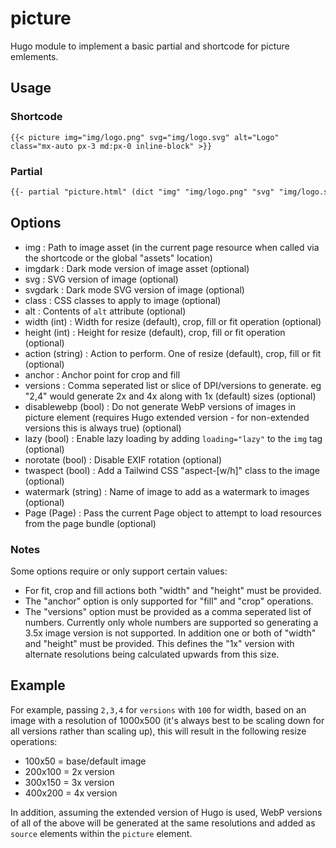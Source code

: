 # picture

Hugo module to implement a basic partial and shortcode for picture emlements.

## Usage

### Shortcode

```
{{< picture img="img/logo.png" svg="img/logo.svg" alt="Logo" class="mx-auto px-3 md:px-0 inline-block" >}}
```

### Partial

```html
{{- partial "picture.html" (dict "img" "img/logo.png" "svg" "img/logo.svg" "alt" "Logo") -}}
```

## Options

* img : Path to image asset (in the current page resource when called via the shortcode or the global "assets" location)
* imgdark : Dark mode version of image asset (optional)
* svg : SVG version of image (optional)
* svgdark : Dark mode SVG version of image (optional)
* class : CSS classes to apply to image (optional)
* alt : Contents of `alt` attribute (optional)
* width (int) : Width for resize (default), crop, fill or fit operation (optional)
* height (int) : Height for resize (default), crop, fill or fit operation (optional)
* action (string) : Action to perform. One of resize (default), crop, fill or fit (optional)
* anchor : Anchor point for crop and fill
* versions : Comma seperated list or slice of DPI/versions to generate. eg "2,4" would generate 2x and 4x along with 1x (default) sizes (optional)
* disablewebp (bool) : Do not generate WebP versions of images in picture element (requires Hugo extended version - for non-extended versions this is always true) (optional)
* lazy (bool) : Enable lazy loading by adding `loading="lazy"` to the `img` tag (optional)
* norotate (bool) : Disable EXIF rotation (optional)
* twaspect (bool) : Add a Tailwind CSS "aspect-[w/h]" class to the image (optional)
* watermark (string) : Name of image to add as a watermark to images (optional)
* Page (Page) : Pass the current Page object to attempt to load resources from the page bundle (optional)

### Notes

Some options require or only support certain values:

* For fit, crop and fill actions both "width" and "height" must be provided.
* The "anchor" option is only supported for "fill" and "crop" operations.
* The "versions" option must be provided as a comma seperated list of numbers. Currently only whole numbers are supported so generating a 3.5x image version is not supported. In addition one or both of "width" and "height" must be provided. This defines the "1x" version with alternate resolutions being calculated upwards from this size.

## Example

For example, passing `2,3,4` for `versions` with `100` for width, based on an image with a resolution of 1000x500 (it's always best to be scaling down for all versions rather than scaling up), this will result in the following resize operations:

* 100x50 = base/default image
* 200x100 = 2x version
* 300x150 = 3x version
* 400x200 = 4x version
 
In addition, assuming the extended version of Hugo is used, WebP versions of all of the above will be generated at the same resolutions and added as `source` elements within the `picture` element. 
 
